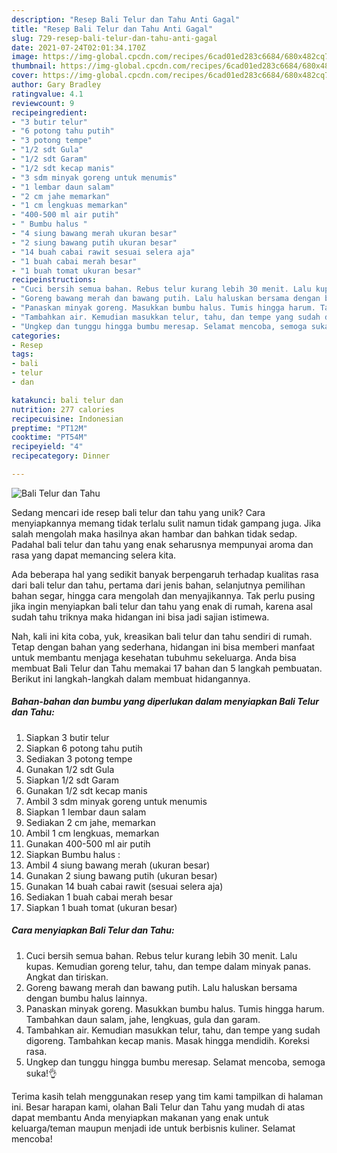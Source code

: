 ```yaml
---
description: "Resep Bali Telur dan Tahu Anti Gagal"
title: "Resep Bali Telur dan Tahu Anti Gagal"
slug: 729-resep-bali-telur-dan-tahu-anti-gagal
date: 2021-07-24T02:01:34.170Z
image: https://img-global.cpcdn.com/recipes/6cad01ed283c6684/680x482cq70/bali-telur-dan-tahu-foto-resep-utama.jpg
thumbnail: https://img-global.cpcdn.com/recipes/6cad01ed283c6684/680x482cq70/bali-telur-dan-tahu-foto-resep-utama.jpg
cover: https://img-global.cpcdn.com/recipes/6cad01ed283c6684/680x482cq70/bali-telur-dan-tahu-foto-resep-utama.jpg
author: Gary Bradley
ratingvalue: 4.1
reviewcount: 9
recipeingredient:
- "3 butir telur"
- "6 potong tahu putih"
- "3 potong tempe"
- "1/2 sdt Gula"
- "1/2 sdt Garam"
- "1/2 sdt kecap manis"
- "3 sdm minyak goreng untuk menumis"
- "1 lembar daun salam"
- "2 cm jahe memarkan"
- "1 cm lengkuas memarkan"
- "400-500 ml air putih"
- " Bumbu halus "
- "4 siung bawang merah ukuran besar"
- "2 siung bawang putih ukuran besar"
- "14 buah cabai rawit sesuai selera aja"
- "1 buah cabai merah besar"
- "1 buah tomat ukuran besar"
recipeinstructions:
- "Cuci bersih semua bahan. Rebus telur kurang lebih 30 menit. Lalu kupas. Kemudian goreng telur, tahu, dan tempe dalam minyak panas. Angkat dan tiriskan."
- "Goreng bawang merah dan bawang putih. Lalu haluskan bersama dengan bumbu halus lainnya."
- "Panaskan minyak goreng. Masukkan bumbu halus. Tumis hingga harum. Tambahkan daun salam, jahe, lengkuas, gula dan garam."
- "Tambahkan air. Kemudian masukkan telur, tahu, dan tempe yang sudah digoreng. Tambahkan kecap manis. Masak hingga mendidih. Koreksi rasa."
- "Ungkep dan tunggu hingga bumbu meresap. Selamat mencoba, semoga suka!👌"
categories:
- Resep
tags:
- bali
- telur
- dan

katakunci: bali telur dan 
nutrition: 277 calories
recipecuisine: Indonesian
preptime: "PT12M"
cooktime: "PT54M"
recipeyield: "4"
recipecategory: Dinner

---
```



![Bali Telur dan Tahu](https://img-global.cpcdn.com/recipes/6cad01ed283c6684/680x482cq70/bali-telur-dan-tahu-foto-resep-utama.jpg)

Sedang mencari ide resep bali telur dan tahu yang unik? Cara menyiapkannya memang tidak terlalu sulit namun tidak gampang juga. Jika salah mengolah maka hasilnya akan hambar dan bahkan tidak sedap. Padahal bali telur dan tahu yang enak seharusnya mempunyai aroma dan rasa yang dapat memancing selera kita.

Ada beberapa hal yang sedikit banyak berpengaruh terhadap kualitas rasa dari bali telur dan tahu, pertama dari jenis bahan, selanjutnya pemilihan bahan segar, hingga cara mengolah dan menyajikannya. Tak perlu pusing jika ingin menyiapkan bali telur dan tahu yang enak di rumah, karena asal sudah tahu triknya maka hidangan ini bisa jadi sajian istimewa.




Nah, kali ini kita coba, yuk, kreasikan bali telur dan tahu sendiri di rumah. Tetap dengan bahan yang sederhana, hidangan ini bisa memberi manfaat untuk membantu menjaga kesehatan tubuhmu sekeluarga. Anda bisa membuat Bali Telur dan Tahu memakai 17 bahan dan 5 langkah pembuatan. Berikut ini langkah-langkah dalam membuat hidangannya.

<!--inarticleads1-->

##### Bahan-bahan dan bumbu yang diperlukan dalam menyiapkan Bali Telur dan Tahu:

1. Siapkan 3 butir telur
1. Siapkan 6 potong tahu putih
1. Sediakan 3 potong tempe
1. Gunakan 1/2 sdt Gula
1. Siapkan 1/2 sdt Garam
1. Gunakan 1/2 sdt kecap manis
1. Ambil 3 sdm minyak goreng untuk menumis
1. Siapkan 1 lembar daun salam
1. Sediakan 2 cm jahe, memarkan
1. Ambil 1 cm lengkuas, memarkan
1. Gunakan 400-500 ml air putih
1. Siapkan  Bumbu halus :
1. Ambil 4 siung bawang merah (ukuran besar)
1. Gunakan 2 siung bawang putih (ukuran besar)
1. Gunakan 14 buah cabai rawit (sesuai selera aja)
1. Sediakan 1 buah cabai merah besar
1. Siapkan 1 buah tomat (ukuran besar)




<!--inarticleads2-->

##### Cara menyiapkan Bali Telur dan Tahu:

1. Cuci bersih semua bahan. Rebus telur kurang lebih 30 menit. Lalu kupas. Kemudian goreng telur, tahu, dan tempe dalam minyak panas. Angkat dan tiriskan.
1. Goreng bawang merah dan bawang putih. Lalu haluskan bersama dengan bumbu halus lainnya.
1. Panaskan minyak goreng. Masukkan bumbu halus. Tumis hingga harum. Tambahkan daun salam, jahe, lengkuas, gula dan garam.
1. Tambahkan air. Kemudian masukkan telur, tahu, dan tempe yang sudah digoreng. Tambahkan kecap manis. Masak hingga mendidih. Koreksi rasa.
1. Ungkep dan tunggu hingga bumbu meresap. Selamat mencoba, semoga suka!👌




Terima kasih telah menggunakan resep yang tim kami tampilkan di halaman ini. Besar harapan kami, olahan Bali Telur dan Tahu yang mudah di atas dapat membantu Anda menyiapkan makanan yang enak untuk keluarga/teman maupun menjadi ide untuk berbisnis kuliner. Selamat mencoba!

